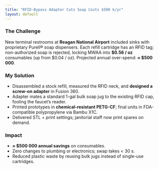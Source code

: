 ```yaml
---
title: "RFID-Bypass Adapter Cuts Soap Costs $500 k/yr"
layout: default
---
```


### The Challenge
New terminal restrooms at **Reagan National Airport** included sinks with proprietary Purell® soap dispensers.
Each refill cartridge has an RFID tag; non-authorized soap is rejected, locking MWAA into **$0.56 / oz** consumables (up from $0.04 / oz). Projected annual over-spend: **≈ $500 000**.

### My Solution
* Disassembled a stock refill, measured the RFID neck, and **designed a screw-on adapter** in Fusion 360.
* Adapter mates a standard 1-gal bulk soap jug to the existing RFID cap, fooling the faucet’s reader.
* Printed prototypes in **chemical-resistant PETG-CF**; final units in FDA-compatible polypropylene via Bambu X1C.
* Delivered STL + print settings; janitorial staff now print spares on demand.

### Impact
* **≈ $500 000 annual savings** on consumables.
* Zero changes to plumbing or electronics; swap takes < 30 s.
* Reduced plastic waste by reusing bulk jugs instead of single-use cartridges.
